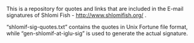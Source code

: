 This is a repository for quotes and links that are included in the E-mail
signatures of Shlomi Fish - http://www.shlomifish.org/ .

“shlomif-sig-quotes.txt” contains the quotes in Unix Fortune file format,
while “gen-shlomif-at-iglu-sig” is used to generate the actual signature.
